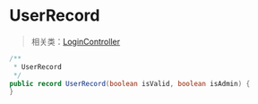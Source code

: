 # UserRecord

> 相关类：[LoginController](/documents/LoginController.md)

```java
/**
 * UserRecord
 */
public record UserRecord(boolean isValid, boolean isAdmin) {
}
```
